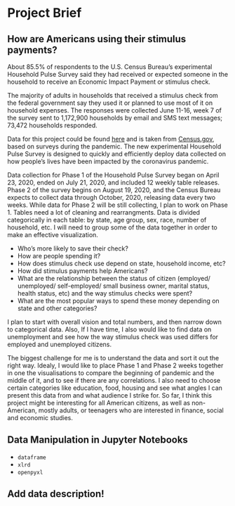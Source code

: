 # Project Brief

## How are Americans using their stimulus payments?

About 85.5% of respondents to the U.S. Census Bureau’s experimental Household Pulse Survey said they had received or expected someone in the household to receive an Economic Impact Payment or stimulus check.

The majority of adults in households that received a stimulus check from the federal government say they used it or planned to use most of it on household expenses. The responses were collected June 11-16, week 7 of the survey sent to 1,172,900 households by email and SMS text messages; 73,472 households responded.

Data for this project could be found [here](https://www.census.gov/programs-surveys/household-pulse-survey/data.html#phase1) and is taken from [Census.gov](https://www.census.gov/), based on surveys during the pandemic. The new experimental Household Pulse Survey is designed to quickly and efficiently deploy data collected on how people’s lives have been impacted by the coronavirus pandemic.

Data collection for Phase 1 of the Household Pulse Survey began on April 23, 2020, ended on July 21, 2020, and included 12 weekly table releases. Phase 2 of the survey begins on August 19, 2020, and the Census Bureau expects to collect data through October, 2020, releasing data every two weeks. 
While data for Phase 2 will be still collecting, I plan to work on Phase 1. Tables need a lot of cleaning and rearrangments. Data is divided categorically in each table: by state, age group, sex, race, number of household, etc. I will need to group some of the data together in order to make an effective visualization. 

* Who’s more likely to save their check?
* How are people spending it?
* How does stimulus check use depend on state, household income, etc?
* How did stimulus payments help Americans?
* What are the relationship between the status of citizen (employed/ unemployed/ self-employed/ small business owner, marital status, health status, etc) and the way stimulus checks were spent?
* What are the most popular ways to spend these money depending on state and other categories?

I plan to start with overall vision and total numbers, and then narrow down to categorical data. Also, If I have time, I also would like to find data on unemployment and see how the way stimulus check was used differs for employed and unemployed citizens. 

The biggest challenge for me is to understand the data and sort it out the right way. Idealy, I would like to place Phase 1 and Phase 2 weeks together in one the visualisations to compare the beginning of pandemic and the middle of it, and to see if there are any correlations. I also need to choose certain categories like education, food, housing and see what angles I can present this data from and what audience I strike for. So far, I think this project might be interesting for all American citizens, as well as non-American, mostly adults, or teenagers who are interested in finance, social and economic studies.


## Data Manipulation in Jupyter Notebooks

- `dataframe`
- `xlrd`
- `openpyxl`

## Add data description!
